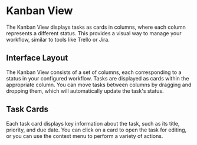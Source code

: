 # Kanban View

The Kanban View displays tasks as cards in columns, where each column represents a different status. This provides a visual way to manage your workflow, similar to tools like Trello or Jira.

## Interface Layout

The Kanban View consists of a set of columns, each corresponding to a status in your configured workflow. Tasks are displayed as cards within the appropriate column. You can move tasks between columns by dragging and dropping them, which will automatically update the task's status.

## Task Cards

Each task card displays key information about the task, such as its title, priority, and due date. You can click on a card to open the task for editing, or you can use the context menu to perform a variety of actions.
